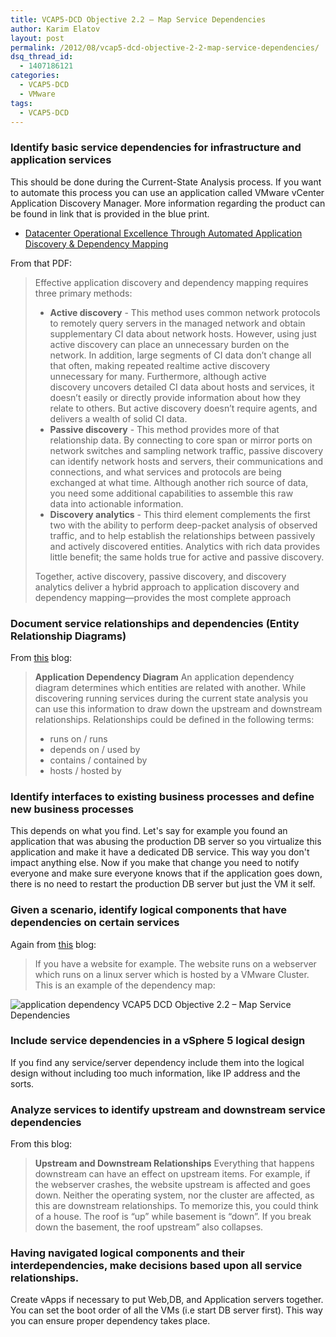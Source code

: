 ```yaml
---
title: VCAP5-DCD Objective 2.2 – Map Service Dependencies
author: Karim Elatov
layout: post
permalink: /2012/08/vcap5-dcd-objective-2-2-map-service-dependencies/
dsq_thread_id:
  - 1407186121
categories:
  - VCAP5-DCD
  - VMware
tags:
  - VCAP5-DCD
---
```

### Identify basic service dependencies for infrastructure and application services

This should be done during the Current-State Analysis process. If you want to automate this process you can use an application called VMware vCenter Application Discovery Manager. More information regarding the product can be found in link that is provided in the blue print.

*   [Datacenter Operational Excellence Through Automated Application Discovery & Dependency Mapping](http://www.vmware.com/files/pdf/vmware-vcenter-app-discovery-mgr-datacenter-ops-WP-EN.pdf)

From that PDF:

> Effective application discovery and dependency mapping requires three primary methods:
>
> *   **Active discovery** - This method uses common network protocols to remotely query servers in the managed network and obtain supplementary CI data about network hosts. However, using just active discovery can place an unnecessary burden on the network. In addition, large segments of CI data don’t change all that often, making repeated realtime active discovery unnecessary for many. Furthermore, although active discovery uncovers detailed CI data about hosts and services, it doesn’t easily or directly provide information about how they relate to others. But active discovery doesn’t require agents, and delivers a wealth of solid CI data.
> *   **Passive discovery** - This method provides more of that relationship data. By connecting to core span or mirror ports on network switches and sampling network traffic, passive discovery can identify network hosts and servers, their communications and connections, and what services and protocols are being exchanged at what time. Although another rich source of data, you need some additional capabilities to assemble this raw data into actionable information.
> *   **Discovery analytics** - This third element complements the first two with the ability to perform deep-packet analysis of observed traffic, and to help establish the relationships between passively and actively discovered entities. Analytics with rich data provides little benefit; the same holds true for active and passive discovery.
>
> Together, active discovery, passive discovery, and discovery analytics deliver a hybrid approach to application discovery and dependency mapping—provides the most complete approach

### Document service relationships and dependencies (Entity Relationship Diagrams)

From [this](http://www.virten.net/2012/06/vdcd510-objective-2-2-map-service-dependencies/) blog:

> **Application Dependency Diagram**
> An application dependency diagram determines which entities are related with another. While discovering running services during the current state analysis you can use this information to draw down the upstream and downstream relationships. Relationships could be defined in the following terms:
>
> *   runs on / runs
> *   depends on / used by
> *   contains / contained by
> *   hosts / hosted by

### Identify interfaces to existing business processes and define new business processes

This depends on what you find. Let's say for example you found an application that was abusing the production DB server so you virtualize this application and make it have a dedicated DB service. This way you don't impact anything else. Now if you make that change you need to notify everyone and make sure everyone knows that if the application goes down, there is no need to restart the production DB server but just the VM it self.

### Given a scenario, identify logical components that have dependencies on certain services

Again from [this](http://www.virten.net/2012/06/vdcd510-objective-2-2-map-service-dependencies/) blog:

> If you have a website for example. The website runs on a webserver which runs on a linux server which is hosted by a VMware Cluster. This is an example of the dependency map:

![application dependency VCAP5 DCD Objective 2.2 – Map Service Dependencies](http://assets.virtuallyhyper.com/2012-08-application-dependency.png)

### Include service dependencies in a vSphere 5 logical design

If you find any service/server dependency include them into the logical design without including too much information, like IP address and the sorts.

### Analyze services to identify upstream and downstream service dependencies

From this blog:

> **Upstream and Downstream Relationships**
> Everything that happens downstream can have an effect on upstream items. For example, if the webserver crashes, the website upstream is affected and goes down. Neither the operating system, nor the cluster are affected, as this are downstream relationships. To memorize this, you could think of a house. The roof is “up” while basement is “down”. If you break down the basement, the roof upstream” also collapses.

### Having navigated logical components and their interdependencies, make decisions based upon all service relationships.

Create vApps if necessary to put Web,DB, and Application servers together. You can set the boot order of all the VMs (i.e start DB server first). This way you can ensure proper dependency takes place.

